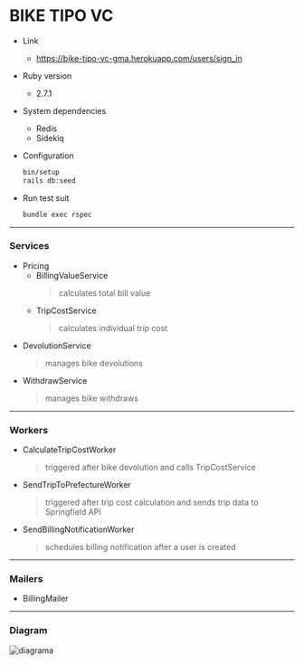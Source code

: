 # BIKE TIPO VC

- Link
  - https://bike-tipo-vc-gma.herokuapp.com/users/sign_in

- Ruby version
  - 2.7.1

- System dependencies 
  - Redis
  - Sidekiq

- Configuration

  ```sh
  bin/setup
  rails db:seed
  ```
- Run test suit

  ```sh
  bundle exec rspec
  ```
 
---

### Services
  - Pricing
    - BillingValueService
      > calculates total bill value
    - TripCostService
      > calculates individual trip cost
  - DevolutionService
    > manages bike devolutions
  - WithdrawService
    > manages bike withdraws

---

### Workers
  - CalculateTripCostWorker
    > triggered after bike devolution and calls TripCostService
  - SendTripToPrefectureWorker
    > triggered after trip cost calculation and sends trip data to Springfield API
  - SendBillingNotificationWorker
    > schedules billing notification after a user is created
  
---

### Mailers
  - BillingMailer
  
---
### Diagram

![diagrama](https://user-images.githubusercontent.com/56936297/94695725-a6ed6a00-030c-11eb-90e3-2c6186a59f55.png)
